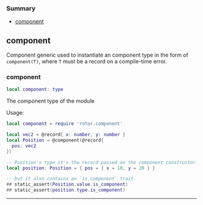 ### Summary
* [component](#component)

## component

Component generic used to instantiate an component type in the form of `component(T)`, where
`T` must be a record on a compile-time error.

### component

```lua
local component: type
```

The component type of the module

Usage:

```lua
local component = require 'rotor.component'

local vec2 = @record{ x: number, y: number }
local Position = @component(@record{
  pos: vec2
})

-- Position's type it's the record passed on the component constructor.
local position: Position = { pos = { x = 10, y = 20 } }

-- but it also contains an `is_component` trait.
## static_assert(Position.value.is_component)
## static_assert(position.type.is_component)
```

---
